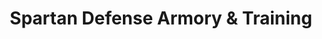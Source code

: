 ---
title: "Spartan Defense Armory & Training"
url: /colorado-springs/spartan-defense-armory-and-training/
shop: weapons
---